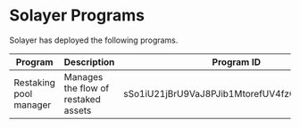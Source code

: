 # Solayer Programs

Solayer has deployed the following programs.&#x20;

<table><thead><tr><th width="142">Program</th><th width="201">Description</th><th>Program ID</th></tr></thead><tbody><tr><td>Restaking pool manager</td><td>Manages the flow of restaked assets</td><td>sSo1iU21jBrU9VaJ8PJib1MtorefUV4fzC9GURa2KNn</td></tr></tbody></table>
